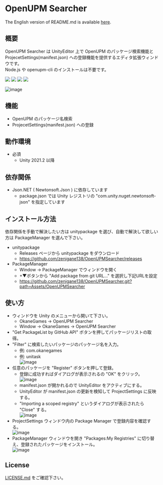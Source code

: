 OpenUPM Searcher
===
The English version of README.md is available [here](/README.md).

概要
---
OpenUPM Searcher は UnityEditor 上で OpenUPM のパッケージ検索機能と ProjecetSettings(manifest.json) への登録機能を提供するエディタ拡張ウィンドウです。  
Node.js や openupm-cli のインストールは不要です。  

![](https://img.shields.io/badge/Unity-2021.2%20or%20later-lightgrey)
[![](https://img.shields.io/badge/license-MIT-orange)](https://github.com/zenigane138/AnythingBookmark/blob/main/LICENSE.md)
[![](https://img.shields.io/badge/readme-English-red)](/README_ja.md)
[![](https://img.shields.io/badge/Follow-FFFFFF.svg?logo=twitter&style=flat)](https://twitter.com/intent/follow?screen_name=zenigane138)

![image](https://user-images.githubusercontent.com/36072156/233836921-1c8cb572-5666-4cf9-9082-0d24895702cb.png)

機能
---
- OpenUPM のパッケージ名検索
- ProjecetSettings(manifest.json) への登録

動作環境
---
- 必須
  - Unity 2021.2 以降

依存関係
---
- Json.NET ( Newtonsoft.Json ) に依存しています  
  - package.json では Unity レジストリの "com.unity.nuget.newtonsoft-json" を指定しています  

インストール方法
---
依存関係を手動で解決したい方は unitypackage を選び、自動で解決して欲しい方は PackageManager を選んで下さい。  
- unitypackage
  - Releases ページから unitypackage をダウンロード
  - https://github.com/zenigane138/OpenUPMSearcher/releases
- PackageManager
  - Window -> PackageManager でウィンドウを開く
  - +▼ボタンから "Add package from git URL..." を選択し下記URLを設定
  - https://github.com/zenigane138/OpenUPMSearcher.git?path=Assets/OpenUPMSearcher

使い方
---
- ウィンドウを Unity のメニューから開いて下さい。
  - OkaneGames -> OpenUPM Searcher
  - Window -> OkaneGames -> OpenUPM Searcher
- "Get PackageList by GitHub API" ボタンを押してパッケージリストの取得。
- "Filter" に検索したいパッケージのパッケージ名を入力。
  - 例: com.okanegames
  - 例: unitask  
![image](https://user-images.githubusercontent.com/36072156/233836921-1c8cb572-5666-4cf9-9082-0d24895702cb.png)
- 任意のパッケージを "Register" ボタンを押して登録。
  - 登録に成功すればダイアログが表示されるの "OK" をクリック。  
![image](https://user-images.githubusercontent.com/36072156/233837007-1fafcb7e-84fc-4f35-ab1e-b9175505ea23.png)
  - manifest.json が開かれるので UnityEditor をアクティブにする。
  - UnityEditor が manifest.json の更新を検知して ProjectSettings に反映する。
  - "Importing a scoped registry" というダイアログが表示されたら "Close" する。  
![image](https://user-images.githubusercontent.com/36072156/233837103-c788eab0-779a-4bda-bccd-da6a7f977ad1.png)
- ProjectSettings ウィンドウ内の Package Manager で登録内容を確認する。  
![image](https://user-images.githubusercontent.com/36072156/233837167-e91bf218-5ce3-486d-a06e-4db5e53a2d24.png)
- PackageManager ウィンドウを開き "Packages:My Registries" に切り替え、登録されたパッケージをインストール。  
![image](https://user-images.githubusercontent.com/36072156/233837264-a8c49243-24c9-4348-9a44-258762687b77.png)

License
---
[LICENSE.md](/LICENSE.md) をご確認下さい。
